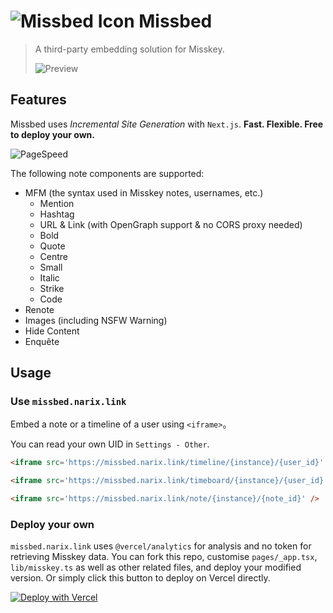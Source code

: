 # ![Missbed Icon](https://github.com/NarixHine/missbed/assets/127665924/232af2e8-6851-4c25-9f7f-68fca6aed008) Missbed

> A third-party embedding solution for Misskey.
> 
> ![Preview](https://github.com/NarixHine/missbed/assets/127665924/1935d23f-e348-4b77-acf2-35de8b06706a)

## Features

Missbed uses *Incremental Site Generation* with `Next.js`. **Fast. Flexible. Free to deploy your own.**

![PageSpeed](https://github.com/NarixHine/missbed/assets/127665924/518e01f7-00b6-4e9c-9d91-d72543c6d20d)

The following note components are supported:
- MFM (the syntax used in Misskey notes, usernames, etc.)
  - Mention
  - Hashtag
  - URL & Link (with OpenGraph support & no CORS proxy needed)
  - Bold
  - Quote
  - Centre
  - Small
  - Italic
  - Strike
  - Code
- Renote
- Images (including NSFW Warning)
- Hide Content
- Enquête

## Usage

### Use `missbed.narix.link`

Embed a note or a timeline of a user using `<iframe>`。

You can read your own UID in `Settings - Other`.

```html
<iframe src='https://missbed.narix.link/timeline/{instance}/{user_id}' />

<iframe src='https://missbed.narix.link/timeboard/{instance}/{user_id}' />

<iframe src='https://missbed.narix.link/note/{instance}/{note_id}' />
```

### Deploy your own

`missbed.narix.link` uses `@vercel/analytics` for analysis and no token for retrieving Misskey data. You can fork this repo, customise `pages/_app.tsx`, `lib/misskey.ts` as well as other related files, and deploy your modified version. Or simply click this button to deploy on Vercel directly.

[![Deploy with Vercel](https://vercel.com/button)](https://vercel.com/new/clone?repository-url=https%3A%2F%2Fgithub.com%2FNarixHine%2Fmissbed)
